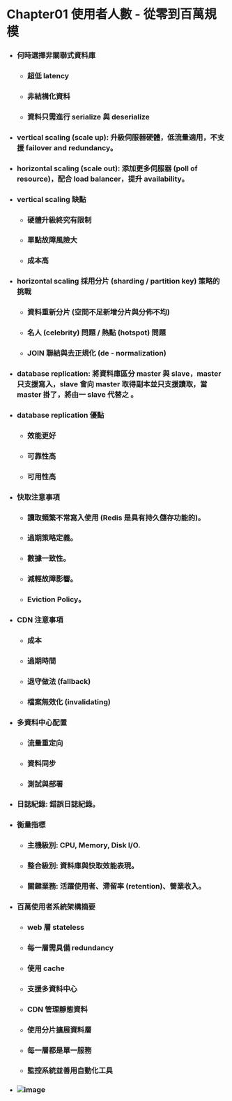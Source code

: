 Chapter01 使用者人數 - 從零到百萬規模
=====
* ### 何時選擇非關聯式資料庫
    * ### 超低 latency
    * ### 非結構化資料
    * ### 資料只需進行 serialize 與 deserialize
* ### vertical scaling (scale up): 升級伺服器硬體，低流量適用，不支援 failover and redundancy。
* ### horizontal scaling (scale out): 添加更多伺服器 (poll of resource)，配合 load balancer，提升 availability。
* ### vertical scaling 缺點
    * ### 硬體升級終究有限制
    * ### 單點故障風險大
    * ### 成本高
* ### horizontal scaling 採用分片 (sharding / partition key) 策略的挑戰
    * ### 資料重新分片 (空間不足新增分片與分佈不均)
    * ### 名人 (celebrity) 問題 / 熱點 (hotspot) 問題
    * ### JOIN 聯結與去正規化 (de - normalization)
* ### database replication: 將資料庫區分 master 與 slave，master 只支援寫入，slave 會向 master 取得副本並只支援讀取，當 master 掛了，將由一 slave 代替之 。
* ### database replication 優點
    * ### 效能更好
    * ### 可靠性高
    * ### 可用性高
* ### 快取注意事項
    * ### 讀取頻繁不常寫入使用 (Redis 是具有持久儲存功能的)。
    * ### 過期策略定義。
    * ### 數據一致性。
    * ### 減輕故障影響。
    * ### Eviction Policy。
* ### CDN 注意事項
    * ### 成本
    * ### 過期時間
    * ### 退守做法 (fallback)
    * ### 檔案無效化 (invalidating)
* ### 多資料中心配置
    * ### 流量重定向
    * ### 資料同步
    * ### 測試與部署
* ### 日誌紀錄: 錯誤日誌紀錄。
* ### 衡量指標
    * ### 主機級別: CPU, Memory, Disk I/O.
    * ### 整合級別: 資料庫與快取效能表現。
    * ### 關鍵業務: 活躍使用者、滯留率 (retention)、營業收入。
* ### 百萬使用者系統架構摘要
    * ### web 層 stateless
    * ### 每一層需具備 redundancy
    * ### 使用 cache
    * ### 支援多資料中心
    * ### CDN 管理靜態資料
    * ### 使用分片擴展資料層
    * ### 每一層都是單一服務
    * ### 監控系統並善用自動化工具
* ### ![image]()
<br />
